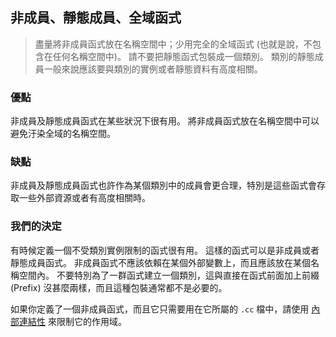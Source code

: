 ## 非成員、靜態成員、全域函式

> 盡量將非成員函式放在名稱空間中；少用完全的全域函式 (也就是說，不包含在任何名稱空間中)。 請不要把靜態函式包裝成一個類別。 類別的靜態成員一般來說應該要與類別的實例或者靜態資料有高度相關。

### 優點

非成員及靜態成員函式在某些狀況下很有用。 將非成員函式放在名稱空間中可以避免汙染全域的名稱空間。

### 缺點

非成員及靜態成員函式也許作為某個類別中的成員會更合理，特別是這些函式會存取一些外部資源或者有高度相關時。

### 我們的決定

有時候定義一個不受類別實例限制的函式很有用。 這樣的函式可以是非成員或者靜態成員函式。 非成員函式不應該依賴在某個外部變數上，而且應該放在某個名稱空間內。 不要特別為了一群函式建立一個類別，這與直接在函式前面加上前綴 (Prefix) 沒甚麼兩樣，而且這種包裝通常都不是必要的。

如果你定義了一個非成員函式，而且它只需要用在它所屬的 `.cc` 檔中，請使用 [內部連結性](unnamed-namespace-and-static-variables.md) 來限制它的作用域。